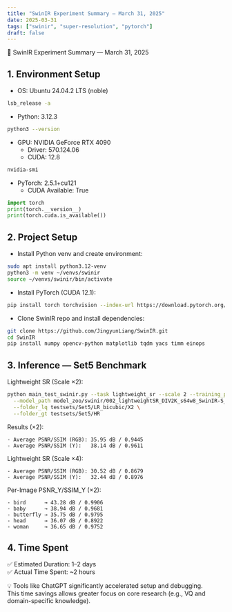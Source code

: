 ```yaml
---
title: "SwinIR Experiment Summary — March 31, 2025"
date: 2025-03-31
tags: ["swinir", "super-resolution", "pytorch"]
draft: false
---
```


🧪 SwinIR Experiment Summary — March 31, 2025

## 1. Environment Setup
- OS: Ubuntu 24.04.2 LTS (noble)
```bash
lsb_release -a
```

- Python: 3.12.3
```bash
python3 --version
```

- GPU: NVIDIA GeForce RTX 4090
  - Driver: 570.124.06
  - CUDA: 12.8
```bash
nvidia-smi
```

- PyTorch: 2.5.1+cu121
  - CUDA Available: True
```python
import torch
print(torch.__version__)
print(torch.cuda.is_available())
```

## 2. Project Setup
- Install Python venv and create environment:
```bash
sudo apt install python3.12-venv
python3 -m venv ~/venvs/swinir
source ~/venvs/swinir/bin/activate
```

- Install PyTorch (CUDA 12.1):
```bash
pip install torch torchvision --index-url https://download.pytorch.org/whl/cu121
```

- Clone SwinIR repo and install dependencies:
```bash
git clone https://github.com/JingyunLiang/SwinIR.git
cd SwinIR
pip install numpy opencv-python matplotlib tqdm yacs timm einops
```

## 3. Inference — Set5 Benchmark

Lightweight SR (Scale ×2):
```bash
python main_test_swinir.py --task lightweight_sr --scale 2 --training_patch_size 64 \
  --model_path model_zoo/swinir/002_lightweightSR_DIV2K_s64w8_SwinIR-S_x2.pth \
  --folder_lq testsets/Set5/LR_bicubic/X2 \
  --folder_gt testsets/Set5/HR
```

Results (×2):
```text
- Average PSNR/SSIM (RGB): 35.95 dB / 0.9445
- Average PSNR/SSIM (Y):   38.14 dB / 0.9611
```

Lightweight SR (Scale ×4):

```text
- Average PSNR/SSIM (RGB): 30.52 dB / 0.8679
- Average PSNR/SSIM (Y):   32.44 dB / 0.8976
```

Per-Image PSNR_Y/SSIM_Y (×2):
```text
- bird      → 43.28 dB / 0.9906
- baby      → 38.94 dB / 0.9681
- butterfly → 35.75 dB / 0.9795
- head      → 36.07 dB / 0.8922
- woman     → 36.65 dB / 0.9752
```

## 4. Time Spent

✅ Estimated Duration: 1–2 days  
✅ Actual Time Spent: ~2 hours  

💡 Tools like ChatGPT significantly accelerated setup and debugging.  
This time savings allows greater focus on core research (e.g., VQ and domain-specific knowledge).